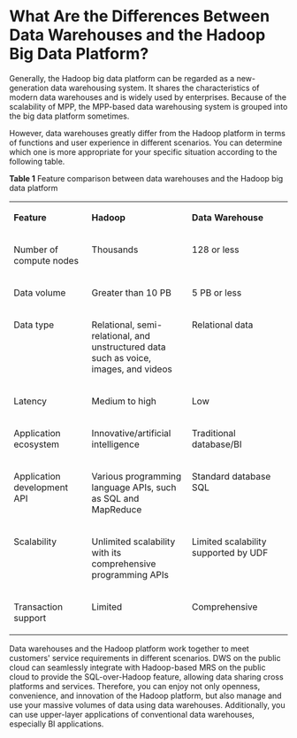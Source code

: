 # What Are the Differences Between Data Warehouses and the Hadoop Big Data Platform?<a name="dws_03_0005"></a>

Generally, the Hadoop big data platform can be regarded as a new-generation data warehousing system. It shares the characteristics of modern data warehouses and is widely used by enterprises. Because of the scalability of MPP, the MPP-based data warehousing system is grouped into the big data platform sometimes.

However, data warehouses greatly differ from the Hadoop platform in terms of functions and user experience in different scenarios. You can determine which one is more appropriate for your specific situation according to the following table.

**Table  1**  Feature comparison between data warehouses and the Hadoop big data platform

<a name="table198891524105517"></a>
<table><tbody><tr id="row45742575510"><td class="cellrowborder" valign="top" width="28.000000000000004%"><p id="p1657122515519"><a name="p1657122515519"></a><a name="p1657122515519"></a><strong id="b5172078216239"><a name="b5172078216239"></a><a name="b5172078216239"></a>Feature</strong></p>
</td>
<td class="cellrowborder" valign="top" width="36%"><p id="p657325145510"><a name="p657325145510"></a><a name="p657325145510"></a><strong id="b2863382816239"><a name="b2863382816239"></a><a name="b2863382816239"></a>Hadoop</strong></p>
</td>
<td class="cellrowborder" valign="top" width="36%"><p id="p18571251555"><a name="p18571251555"></a><a name="p18571251555"></a><strong id="b3763873816239"><a name="b3763873816239"></a><a name="b3763873816239"></a>Data Warehouse</strong></p>
</td>
</tr>
<tr id="row457192515514"><td class="cellrowborder" valign="top" width="28.000000000000004%"><p id="p957112511551"><a name="p957112511551"></a><a name="p957112511551"></a>Number of compute nodes</p>
</td>
<td class="cellrowborder" valign="top" width="36%"><p id="p1057325145514"><a name="p1057325145514"></a><a name="p1057325145514"></a>Thousands</p>
</td>
<td class="cellrowborder" valign="top" width="36%"><p id="p1157172525511"><a name="p1157172525511"></a><a name="p1157172525511"></a>128 or less</p>
</td>
</tr>
<tr id="row1574257557"><td class="cellrowborder" valign="top" width="28.000000000000004%"><p id="p6571425105514"><a name="p6571425105514"></a><a name="p6571425105514"></a>Data volume</p>
</td>
<td class="cellrowborder" valign="top" width="36%"><p id="p1057112516555"><a name="p1057112516555"></a><a name="p1057112516555"></a>Greater than 10 PB</p>
</td>
<td class="cellrowborder" valign="top" width="36%"><p id="p145842525520"><a name="p145842525520"></a><a name="p145842525520"></a>5 PB or less</p>
</td>
</tr>
<tr id="row2581425135513"><td class="cellrowborder" valign="top" width="28.000000000000004%"><p id="p05818258557"><a name="p05818258557"></a><a name="p05818258557"></a>Data type</p>
</td>
<td class="cellrowborder" valign="top" width="36%"><p id="p1558625115517"><a name="p1558625115517"></a><a name="p1558625115517"></a>Relational, semi-relational, and unstructured data such as voice, images, and videos</p>
</td>
<td class="cellrowborder" valign="top" width="36%"><p id="p658182515517"><a name="p658182515517"></a><a name="p658182515517"></a>Relational data</p>
</td>
</tr>
<tr id="row5589253556"><td class="cellrowborder" valign="top" width="28.000000000000004%"><p id="p1858132575518"><a name="p1858132575518"></a><a name="p1858132575518"></a>Latency</p>
</td>
<td class="cellrowborder" valign="top" width="36%"><p id="p1158425185513"><a name="p1158425185513"></a><a name="p1158425185513"></a>Medium to high</p>
</td>
<td class="cellrowborder" valign="top" width="36%"><p id="p5580256552"><a name="p5580256552"></a><a name="p5580256552"></a>Low</p>
</td>
</tr>
<tr id="row458425155515"><td class="cellrowborder" valign="top" width="28.000000000000004%"><p id="p155842535515"><a name="p155842535515"></a><a name="p155842535515"></a>Application ecosystem</p>
</td>
<td class="cellrowborder" valign="top" width="36%"><p id="p155842517554"><a name="p155842517554"></a><a name="p155842517554"></a>Innovative/artificial intelligence</p>
</td>
<td class="cellrowborder" valign="top" width="36%"><p id="p9583258551"><a name="p9583258551"></a><a name="p9583258551"></a>Traditional database/BI</p>
</td>
</tr>
<tr id="row25820259553"><td class="cellrowborder" valign="top" width="28.000000000000004%"><p id="p858525115514"><a name="p858525115514"></a><a name="p858525115514"></a>Application development API</p>
</td>
<td class="cellrowborder" valign="top" width="36%"><p id="p35882565517"><a name="p35882565517"></a><a name="p35882565517"></a>Various programming language APIs, such as SQL and MapReduce</p>
</td>
<td class="cellrowborder" valign="top" width="36%"><p id="p258125135519"><a name="p258125135519"></a><a name="p258125135519"></a>Standard database SQL</p>
</td>
</tr>
<tr id="row75832525519"><td class="cellrowborder" valign="top" width="28.000000000000004%"><p id="p125872520553"><a name="p125872520553"></a><a name="p125872520553"></a>Scalability</p>
</td>
<td class="cellrowborder" valign="top" width="36%"><p id="p2058162525514"><a name="p2058162525514"></a><a name="p2058162525514"></a>Unlimited scalability with its comprehensive programming APIs</p>
</td>
<td class="cellrowborder" valign="top" width="36%"><p id="p1858192585510"><a name="p1858192585510"></a><a name="p1858192585510"></a>Limited scalability supported by UDF</p>
</td>
</tr>
<tr id="row13581425145515"><td class="cellrowborder" valign="top" width="28.000000000000004%"><p id="p25862535513"><a name="p25862535513"></a><a name="p25862535513"></a>Transaction support</p>
</td>
<td class="cellrowborder" valign="top" width="36%"><p id="p19591625195513"><a name="p19591625195513"></a><a name="p19591625195513"></a>Limited</p>
</td>
<td class="cellrowborder" valign="top" width="36%"><p id="p85919256552"><a name="p85919256552"></a><a name="p85919256552"></a>Comprehensive</p>
</td>
</tr>
</tbody>
</table>

Data warehouses and the Hadoop platform work together to meet customers' service requirements in different scenarios. DWS on the public cloud can seamlessly integrate with Hadoop-based MRS on the public cloud to provide the SQL-over-Hadoop feature, allowing data sharing cross platforms and services. Therefore, you can enjoy not only openness, convenience, and innovation of the Hadoop platform, but also manage and use your massive volumes of data using data warehouses. Additionally, you can use upper-layer applications of conventional data warehouses, especially BI applications.

